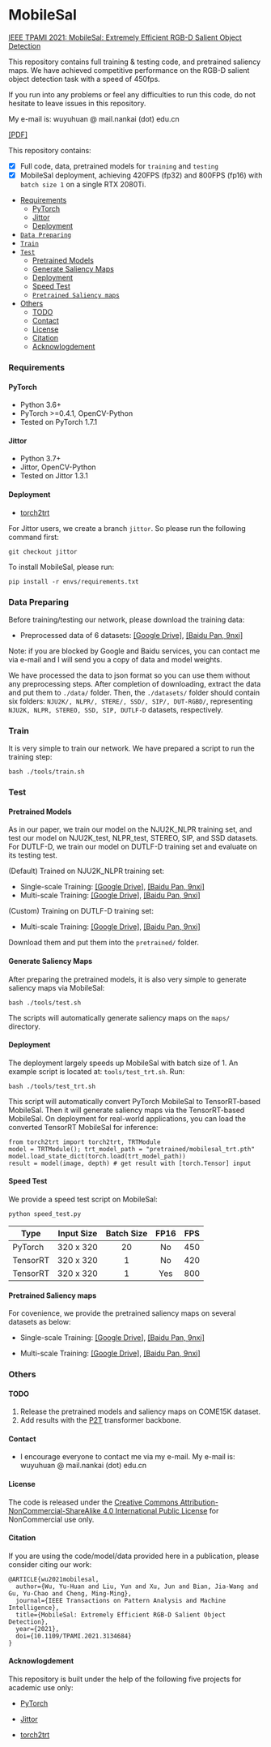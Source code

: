 # MobileSal

[IEEE TPAMI 2021: MobileSal: Extremely Efficient RGB-D Salient Object Detection](https://ieeexplore.ieee.org/document/9647954)

This repository contains full training & testing code, and pretrained saliency maps. We have achieved competitive performance on the RGB-D salient object detection task with a speed of 450fps.

If you run into any problems or feel any difficulties to run this code, do not hesitate to leave issues in this repository.

My e-mail is: wuyuhuan @ mail.nankai (dot) edu.cn

[[PDF]](https://mftp.mmcheng.net/Papers/21PAMI_MobileSal.pdf)

This repository contains:

- [x] Full code, data, pretrained models for `training` and `testing`
- [x] MobileSal deployment, achieving 420FPS (fp32) and 800FPS (fp16) with `batch size 1` on a single RTX 2080Ti.

* [Requirements](#requirements)
  * [PyTorch](#pytorch)
  * [Jittor](#jittor)
  * [Deployment](#deployment)
* [`Data Preparing`](#data-preparing)
* [`Train`](#train)
* [`Test`](#test)
  * [Pretrained Models](#pretrained-models)
  * [Generate Saliency Maps](#generate-saliency-maps)
  * [Deployment](#deployment-1)
  * [Speed Test](#speed-test)
  * [`Pretrained Saliency maps`](#pretrained-saliency-maps)
* [Others](#others)
  * [TODO](#todo)
  * [Contact](#contact)
  * [License](#license)
  * [Citation](#citation)
  * [Acknowlogdement](#acknowlogdement)

### Requirements

#### PyTorch 

* Python 3.6+
* PyTorch >=0.4.1, OpenCV-Python
* Tested on PyTorch 1.7.1

#### Jittor

* Python 3.7+
* Jittor, OpenCV-Python
* Tested on Jittor 1.3.1

#### Deployment

* [torch2trt](https://github.com/NVIDIA-AI-IOT/torch2trt)

For Jittor users, we create a branch `jittor`. So please run the following command first:

````
git checkout jittor
````

To install MobileSal, please run:

````
pip install -r envs/requirements.txt
````

### Data Preparing

Before training/testing our network, please download the training data: 

* Preprocessed data of 6 datasets: [[Google Drive]](https://drive.google.com/file/d/1czlZyW9_6k3ueS--TDAZK6M7Uv6FpUfO/view?usp=sharing), [[Baidu Pan, 9nxi]](https://pan.baidu.com/s/1a71BlcvX0MTBuP_GGd84WA)


Note: if you are blocked by Google and Baidu services, you can contact me via e-mail and I will send you a copy of data and model weights.

We have processed the data to json format so you can use them without any preprocessing steps. 
After completion of downloading, extract the data and put them to `./data/` folder.
Then, the `./datasets/` folder should contain six folders: `NJU2K/, NLPR/, STERE/, SSD/, SIP/, DUT-RGBD/`, representing `NJU2K, NLPR, STEREO, SSD, SIP, DUTLF-D` datasets, respectively.


### Train

It is very simple to train our network. We have prepared a script to run the training step:
```
bash ./tools/train.sh
```

### Test


#### Pretrained Models

As in our paper, we train our model on the NJU2K_NLPR training set, and test our model on NJU2K_test, NLPR_test, STEREO, SIP, and SSD datasets. For DUTLF-D, we train our model on DUTLF-D training set and evaluate on its testing test.

(Default) Trained on NJU2K_NLPR training set: 
* Single-scale Training: [[Google Drive]](https://drive.google.com/file/d/1dfyFkdsI1rOfmhmgG-o45ggnOj5Wpr1d/view?usp=sharing), [[Baidu Pan, 9nxi]](https://pan.baidu.com/s/1a71BlcvX0MTBuP_GGd84WA)
* Multi-scale Training: [[Google Drive]](https://drive.google.com/file/d/1WTRxxO78wx48F3ItfXG8vbSL4IvWanyr/view?usp=sharing), [[Baidu Pan, 9nxi]](https://pan.baidu.com/s/1a71BlcvX0MTBuP_GGd84WA)

(Custom) Training on DUTLF-D training set:
* Multi-scale Training: [[Google Drive]](https://drive.google.com/file/d/1L26kN_sZkLVDBzh_NOCB-ajkrGJdIovi/view?usp=sharing), [[Baidu Pan, 9nxi]](https://pan.baidu.com/s/1a71BlcvX0MTBuP_GGd84WA)

Download them and put them into the `pretrained/` folder.


#### Generate Saliency Maps

After preparing the pretrained models, it is also very simple to generate saliency maps via MobileSal:

```
bash ./tools/test.sh
```

The scripts will automatically generate saliency maps on the `maps/` directory.

#### Deployment

The deployment largely speeds up MobileSal with batch size of 1.
An example script is located at: `tools/test_trt.sh`. Run:

```
bash ./tools/test_trt.sh
```

This script will automatically convert PyTorch MobileSal to TensorRT-based MobileSal. Then it will generate saliency maps via the TensorRT-based MobileSal.
On deployment for real-world applications, you can load the converted TensorRT MobileSal for inference:

```
from torch2trt import torch2trt, TRTModule
model = TRTModule(); trt_model_path = "pretrained/mobilesal_trt.pth"
model.load_state_dict(torch.load(trt_model_path))
result = model(image, depth) # get result with [torch.Tensor] input
```

#### Speed Test
We provide a speed test script on MobileSal:

```
python speed_test.py
```


|     Type     | Input  Size    | Batch Size | FP16 | FPS | 
|-----------------|:---------:|:-----:|:-----:|:-----------:|
| PyTorch   | 320 x 320 |  20 |  No |     450    |     
| TensorRT | 320 x 320 |  1 |  No |     420    |    
| TensorRT | 320 x 320 |  1 |  Yes |     800    |     


#### Pretrained Saliency maps

For covenience, we provide the pretrained saliency maps on several datasets as below:

* Single-scale Training: [[Google Drive]](https://drive.google.com/file/d/1UA7zZmMO1Js0Jh9VQwo5JjYRF3qX0y0N/view?usp=sharing), [[Baidu Pan, 9nxi]](https://pan.baidu.com/s/1a71BlcvX0MTBuP_GGd84WA)

* Multi-scale Training: [[Google Drive]](https://drive.google.com/file/d/1-vwtUPh3UWez963IyZNO6HZkGdC3GusL/view?usp=sharing), [[Baidu Pan, 9nxi]](https://pan.baidu.com/s/1a71BlcvX0MTBuP_GGd84WA)

### Others 

#### TODO

1. Release the pretrained models and saliency maps on COME15K dataset.
2. Add results with the [P2T](https://arxiv.org/abs/2106.12011) transformer backbone.

#### Contact

* I encourage everyone to contact me via my e-mail. My e-mail is: wuyuhuan @ mail.nankai (dot) edu.cn

#### License

The code is released under the [Creative Commons Attribution-NonCommercial-ShareAlike 4.0 International Public License](https://creativecommons.org/licenses/by-nc-sa/4.0/legalcode) for NonCommercial use only.


#### Citation

If you are using the code/model/data provided here in a publication, please consider citing our work:

````
@ARTICLE{wu2021mobilesal,
  author={Wu, Yu-Huan and Liu, Yun and Xu, Jun and Bian, Jia-Wang and Gu, Yu-Chao and Cheng, Ming-Ming},
  journal={IEEE Transactions on Pattern Analysis and Machine Intelligence}, 
  title={MobileSal: Extremely Efficient RGB-D Salient Object Detection}, 
  year={2021},
  doi={10.1109/TPAMI.2021.3134684}
}
````


#### Acknowlogdement

This repository is built under the help of the following five projects for academic use only:

* [PyTorch](https://github.com/pytorch/pytorch)

* [Jittor](https://github.com/Jittor/jittor)

* [torch2trt](https://github.com/NVIDIA-AI-IOT/torch2trt)
